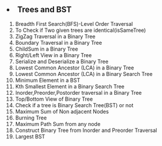 <h2><li>Trees and BST</li></h2>
    <ol type="1">
      <li>Breadth First Search(BFS)-Level Order Traversal</li>
      <li>To Check if Two given trees are identical(isSameTree)</li>
      <li>ZigZag Traversal in a Binary Tree</li>
      <li>Boundary Traversal in a Binary Tree</li>
      <li>ChildSum in a Binary Tree</li>
      <li>Right/Left View in a Binary Tree</li>
      <li>Serialize and Deserialize a Binary Tree</li>
      <li>Lowest Common Ancestor (LCA) in a Binary Tree</li>
      <li>Lowest Common Ancestor (LCA) in a Binary Search Tree</li>
      <li>Minimum Element in a BST</li>
      <li>Kth Smallest Element in a Binary Search Tree</li> 
      <li>Inorder,Preorder,Postorder traversal in a Binary Tree</li>
      <li>Top/Bottom View of Binary Tree</li>
      <li>Check if a tree is Binary Search Tree(BST) or not</li>
      <li>Maximum Sum of Non adjacent Nodes</li>
      <li>Burning Tree</li>
      <li>Maximum Path Sum from any node</li>
      <li>Construct Binary Tree from Inorder and Preorder Traversal</li>
      <li>Largest BST</li>      
    </ol>
